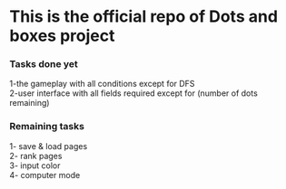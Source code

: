 <h1>This is the official repo of Dots and boxes project</h1>
<h3>Tasks done yet</h3>
1-the gameplay with all conditions except for DFS <br>
2-user interface with all fields required except for (number of dots remaining)
<h3>Remaining tasks</h3>
1- save & load pages  <br>
2- rank pages  <br>
3- input color  <br>
4- computer mode
